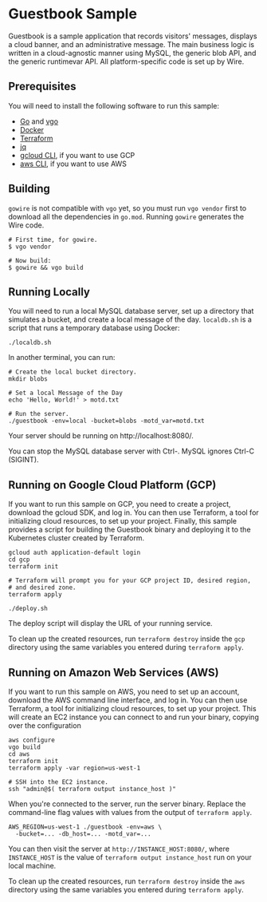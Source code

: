 # Guestbook Sample

Guestbook is a sample application that records visitors' messages, displays a
cloud banner, and an administrative message. The main business logic is
written in a cloud-agnostic manner using MySQL, the generic blob API, and the
generic runtimevar API. All platform-specific code is set up by Wire.

## Prerequisites

You will need to install the following software to run this sample:

- [Go](https://golang.org/doc/install) and
  [vgo](https://go.googlesource.com/vgo)
- [Docker](https://docs.docker.com/install/)
- [Terraform](https://www.terraform.io/intro/getting-started/install.html)
- [jq](https://stedolan.github.io/jq/download/)
- [gcloud CLI](https://cloud.google.com/sdk/downloads), if you want to use GCP
- [aws CLI](https://docs.aws.amazon.com/cli/latest/userguide/installing.html),
  if you want to use AWS

## Building

`gowire` is not compatible with `vgo` yet, so you must run `vgo vendor`
first to download all the dependencies in `go.mod`. Running `gowire`
generates the Wire code.

```shell
# First time, for gowire.
$ vgo vendor

# Now build:
$ gowire && vgo build
```

## Running Locally

You will need to run a local MySQL database server, set up a directory that
simulates a bucket, and create a local message of the day. `localdb.sh` is a
script that runs a temporary database using Docker:

```shell
./localdb.sh
```

In another terminal, you can run:

```shell
# Create the local bucket directory.
mkdir blobs

# Set a local Message of the Day
echo 'Hello, World!' > motd.txt

# Run the server.
./guestbook -env=local -bucket=blobs -motd_var=motd.txt
```

Your server should be running on http://localhost:8080/.

You can stop the MySQL database server with Ctrl-\. MySQL ignores Ctrl-C
(SIGINT).

## Running on Google Cloud Platform (GCP)

If you want to run this sample on GCP, you need to create a project, download
the gcloud SDK, and log in. You can then use Terraform, a tool for
initializing cloud resources, to set up your project. Finally, this sample
provides a script for building the Guestbook binary and deploying it to the
Kubernetes cluster created by Terraform.

```shell
gcloud auth application-default login
cd gcp
terraform init

# Terraform will prompt you for your GCP project ID, desired region,
# and desired zone.
terraform apply

./deploy.sh
```

The deploy script will display the URL of your running service.

To clean up the created resources, run `terraform destroy` inside the `gcp`
directory using the same variables you entered during `terraform apply`.

## Running on Amazon Web Services (AWS)

If you want to run this sample on AWS, you need to set up an account, download
the AWS command line interface, and log in. You can then use Terraform, a tool
for initializing cloud resources, to set up your project. This will create an
EC2 instance you can connect to and run your binary, copying over the
configuration

```shell
aws configure
vgo build
cd aws
terraform init
terraform apply -var region=us-west-1

# SSH into the EC2 instance.
ssh "admin@$( terraform output instance_host )"
```

When you're connected to the server, run the server binary. Replace the
command-line flag values with values from the output of `terraform apply`.

```
AWS_REGION=us-west-1 ./guestbook -env=aws \
  -bucket=... -db_host=... -motd_var=...
```

You can then visit the server at `http://INSTANCE_HOST:8080/`, where
`INSTANCE_HOST` is the value of `terraform output instance_host` run on your
local machine.

To clean up the created resources, run `terraform destroy` inside the `aws`
directory using the same variables you entered during `terraform apply`.
